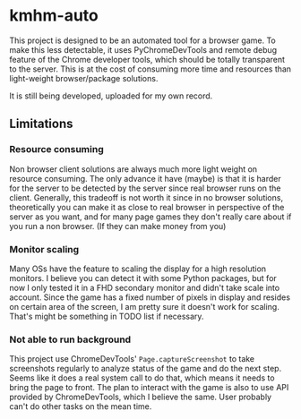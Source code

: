 # kmhm-auto
This project is designed to be an automated tool for a browser game. 
To make this less detectable, it uses PyChromeDevTools and remote debug feature of the Chrome developer tools, 
which should be totally transparent to the server. 
This is at the cost of consuming more time and resources than light-weight browser/package solutions.

It is still being developed, uploaded for my own record.

## Limitations

### Resource consuming
Non browser client solutions are always much more light weight on resource consuming. 
The only advance it have (maybe) is that it is harder for the server to be detected by the
server since real browser runs on the client. 
Generally, this tradeoff is not worth it since in no browser solutions, theoretically
you can make it as close to real browser in perspective of the server as you want, and for many page games
they don't really care about if you run a non browser. (If they can make money from you)

### Monitor scaling
Many OSs have the feature to scaling the display for a high resolution monitors. I believe you can detect it with
some Python packages, but for now I only tested it in a FHD secondary monitor and didn't take scale into account. 
Since the game has a fixed number of pixels in display and resides on certain area of the screen, I am pretty sure
it doesn't work for scaling. That's might be something in TODO list if necessary.

### Not able to run background
This project use ChromeDevTools' `Page.captureScreenshot` to take screenshots regularly to
analyze status of the game and do the next step. Seems like it does a real system call to do that,
which means it needs to bring the page to front. The plan to interact with the game is also to use API
provided by ChromeDevTools, which I believe the same. User probably can't do other tasks on the mean time.
